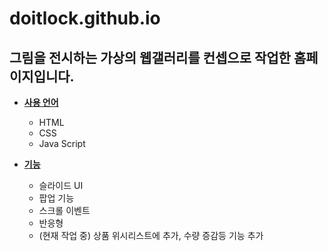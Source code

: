 # doitlock.github.io

## 그림을 전시하는 가상의 웹갤러리를 컨셉으로 작업한 홈페이지입니다.

- **<u>사용 언어</u>**
  - HTML
  - CSS
  - Java Script

- **<u>기능</u>**
  - 슬라이드 UI
  - 팝업 기능
  - 스크롤 이벤트
  - 반응형
  - (현재 작업 중) 상품 위시리스트에 추가, 수량 증감등 기능 추가

